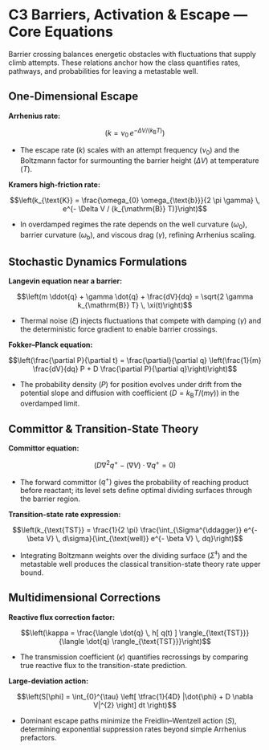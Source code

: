 # C3 Barriers, Activation & Escape — Core Equations

Barrier crossing balances energetic obstacles with fluctuations that supply climb attempts. These relations anchor how the class quantifies rates, pathways, and probabilities for leaving a metastable well.

## One-Dimensional Escape
**Arrhenius rate:**

$$(k = \nu_{0} \, e^{- \Delta V / (k_{\mathrm{B}} T)})$$

- The escape rate $(k)$ scales with an attempt frequency $(\nu_{0})$ and the Boltzmann factor for surmounting the barrier height $(\Delta V)$ at temperature $(T)$.

**Kramers high-friction rate:**

$$\left(k_{\text{K}} = \frac{\omega_{0} \omega_{\text{b}}}{2 \pi \gamma} \, e^{- \Delta V / (k_{\mathrm{B}} T)}\right)$$

- In overdamped regimes the rate depends on the well curvature $(\omega_{0})$, barrier curvature $(\omega_{\text{b}})$, and viscous drag $(\gamma)$, refining Arrhenius scaling.

## Stochastic Dynamics Formulations
**Langevin equation near a barrier:**

$$\left(m \ddot{q} + \gamma \dot{q} + \frac{dV}{dq} = \sqrt{2 \gamma k_{\mathrm{B}} T} \, \xi(t)\right)$$

- Thermal noise $(\xi)$ injects fluctuations that compete with damping $(\gamma)$ and the deterministic force gradient to enable barrier crossings.

**Fokker–Planck equation:**

$$\left(\frac{\partial P}{\partial t} = \frac{\partial}{\partial q} \left(\frac{1}{m} \frac{dV}{dq} P + D \frac{\partial P}{\partial q}\right)\right)$$

- The probability density $(P)$ for position evolves under drift from the potential slope and diffusion with coefficient $(D = k_{\mathrm{B}} T / (m \gamma))$ in the overdamped limit.

## Committor & Transition-State Theory
**Committor equation:**

$$\left(D \nabla^{2} q^{+} - (\nabla V) \cdot \nabla q^{+} = 0\right)$$

- The forward committor $(q^{+})$ gives the probability of reaching product before reactant; its level sets define optimal dividing surfaces through the barrier region.

**Transition-state rate expression:**

$$\left(k_{\text{TST}} = \frac{1}{2 \pi} \frac{\int_{\Sigma^{\ddagger}} e^{- \beta V} \, d\sigma}{\int_{\text{well}} e^{- \beta V} \, dq}\right)$$

- Integrating Boltzmann weights over the dividing surface $(\Sigma^{\ddagger})$ and the metastable well produces the classical transition-state theory rate upper bound.

## Multidimensional Corrections
**Reactive flux correction factor:**

$$\left(\kappa = \frac{\langle \dot{q} \, h[ q(t) ] \rangle_{\text{TST}}}{\langle \dot{q} \rangle_{\text{TST}}}\right)$$

- The transmission coefficient $(\kappa)$ quantifies recrossings by comparing true reactive flux to the transition-state prediction.

**Large-deviation action:**

$$\left(S[\phi] = \int_{0}^{\tau} \left[ \tfrac{1}{4D} |\dot{\phi} + D \nabla V|^{2} \right] dt \right)$$

- Dominant escape paths minimize the Freidlin–Wentzell action $(S)$, determining exponential suppression rates beyond simple Arrhenius prefactors.

